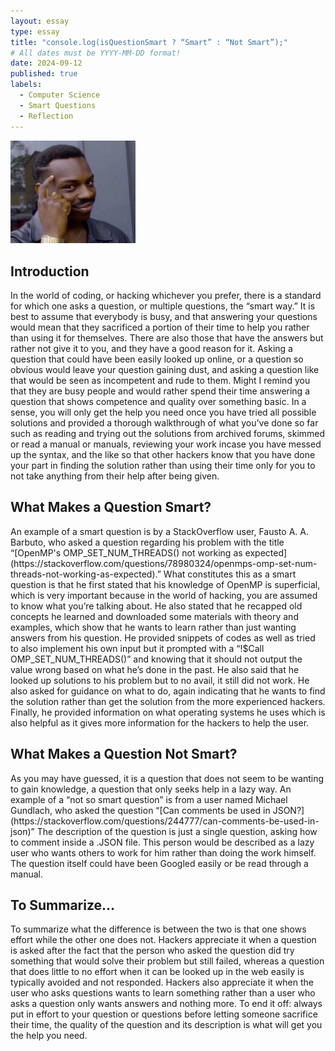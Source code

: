 ```yaml
---
layout: essay
type: essay
title: "console.log(isQuestionSmart ? “Smart” : “Not Smart”);"
# All dates must be YYYY-MM-DD format!
date: 2024-09-12
published: true
labels:
  - Computer Science
  - Smart Questions
  - Reflection
---
```


<img width="200px" class="rounded float-start pe-4" src="../img/guy-tapping-head.jpg">

<h2>Introduction</h2>
<p>In the world of coding, or hacking whichever you prefer, there is a standard for which one asks a question, or multiple questions, the “smart way.” It is best to assume that everybody is busy, and that answering your questions would mean that they sacrificed a portion of their time to help you rather than using it for themselves. There are also those that have the answers but rather not give it to you, and they have a good reason for it. Asking a question that could have been easily looked up online, or a question so obvious would leave your question gaining dust, and asking a question like that would be seen as incompetent and rude to them. Might I remind you that they are busy people and would rather spend their time answering a question that shows competence and quality over something basic. In a sense, you will only get the help you need once you have tried all possible solutions and provided a thorough walkthrough of what you’ve done so far such as reading and trying out the solutions from archived forums, skimmed or read a manual or manuals, reviewing your work incase you have messed up the syntax, and the like so that other hackers know that you have done your part in finding the solution rather than using their time only for you to not take anything from their help after being given.</p>
<h2>What Makes a Question Smart?</h2>
<p>An example of a smart question is by a StackOverflow user, Fausto A. A. Barbuto, who asked a question regarding his problem with the title “[OpenMP's OMP_SET_NUM_THREADS() not working as expected](https://stackoverflow.com/questions/78980324/openmps-omp-set-num-threads-not-working-as-expected).” What constitutes this as a smart question is that he first stated that his knowledge of OpenMP is superficial, which is very important because in the world of hacking, you are assumed to know what you’re talking about. He also stated that he recapped old concepts he learned and downloaded some materials with theory and examples, which show that he wants to learn rather than just wanting answers from his question. He provided snippets of codes as well as tried to also implement his own input but it prompted with a “!$Call OMP_SET_NUM_THREADS()” and knowing that it should not output the value wrong based on what he’s done in the past. He also said that he looked up solutions to his problem but to no avail, it still did not work. He also asked for guidance on what to do, again indicating that he wants to find the solution rather than get the solution from the more experienced hackers. Finally, he provided information on what operating systems he uses which is also helpful as it gives more information for the hackers to help the user.</p>
<h2>What Makes a Question Not Smart?</h2>
<p>As you may have guessed, it is a question that does not seem to be wanting to gain knowledge, a question that only seeks help in a lazy way. An example of a “not so smart question” is from a user named Michael Gundlach, who asked the question “[Can comments be used in JSON?](https://stackoverflow.com/questions/244777/can-comments-be-used-in-json)” The description of the question is just a single question, asking how to comment inside a .JSON file. This person would be described as a lazy user who wants others to work for him rather than doing the work himself. The question itself could have been Googled easily or be read through a manual.</p>
<h2>To Summarize…</h2>
<p>To summarize what the difference is between the two is that one shows effort while the other one does not. Hackers appreciate it when a question is asked after the fact that the person who asked the question did try something that would solve their problem but still failed, whereas a question that does little to no effort when it can be looked up in the web easily is typically avoided and not responded. Hackers also appreciate it when the user who asks questions wants to learn something rather than a user who asks a question only wants answers and nothing more. To end it off: always put in effort to your question or questions before letting someone sacrifice their time, the quality of the question and its description is what will get you the help you need.</p>

